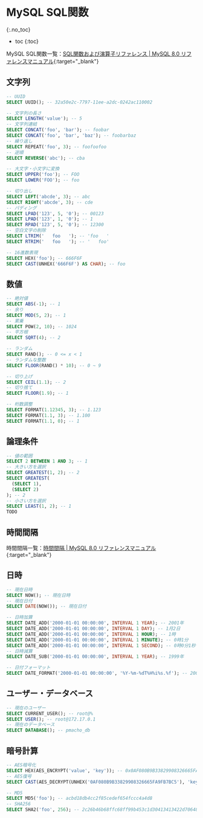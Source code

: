 # MySQL SQL関数
{:.no_toc}

* toc
{:toc}

MySQL SQL関数一覧：[SQL関数および演算子リファレンス \| MySQL 8.0 リファレンスマニュアル](https://dev.mysql.com/doc/refman/8.0/ja/built-in-function-reference.html){:target="_blank"}

## 文字列
```sql
-- UUID
SELECT UUID(); -- 32a50e2c-7797-11ee-a2dc-0242ac110002

-- 文字列の長さ
SELECT LENGTH('value'); -- 5
-- 文字列連結
SELECT CONCAT('foo', 'bar'); -- foobar
SELECT CONCAT('foo', 'bar', 'baz'); -- foobarbaz
-- 繰り返し
SELECT REPEAT('foo', 3); -- foofoofoo
-- 逆順
SELECT REVERSE('abc'); -- cba

-- 大文字・小文字に変換
SELECT UPPER('foo'); -- FOO
SELECT LOWER('FOO'); -- foo

-- 切り出し
SELECT LEFT('abcde', 3); -- abc
SELECT RIGHT('abcde', 3); -- cde
-- パディング
SELECT LPAD('123', 5, '0'); -- 00123
SELECT LPAD('123', 1, '0'); -- 1
SELECT RPAD('123', 5, '0'); -- 12300
-- 空白文字の削除
SELECT LTRIM('   foo   '); -- 'foo   '
SELECT RTRIM('   foo   '); -- '   foo'

-- 16進数表現
SELECT HEX('foo'); -- 666F6F
SELECT CAST(UNHEX('666F6F') AS CHAR); -- foo
```

## 数値
```sql
-- 絶対値
SELECT ABS(-1); -- 1
-- 余り
SELECT MOD(5, 2); -- 1
-- 累乗
SELECT POW(2, 10); -- 1024
-- 平方根
SELECT SQRT(4); -- 2

-- ランダム
SELECT RAND(); -- 0 <= x < 1
-- ランダムな整数
SELECT FLOOR(RAND() * 10); -- 0 ~ 9

-- 切り上げ
SELECT CEIL(1.1); -- 2
-- 切り捨て
SELECT FLOOR(1.9); -- 1

-- 桁数調整
SELECT FORMAT(1.12345, 3); -- 1.123
SELECT FORMAT(1.1, 3); -- 1.100
SELECT FORMAT(1.1, 0); -- 1
```

## 論理条件
```sql
-- 値の範囲
SELECT 2 BETWEEN 1 AND 3; -- 1
-- 大きい方を選択
SELECT GREATEST(1, 2); -- 2
SELECT GREATEST(
  (SELECT 1),
  (SELECT 2)
); -- 2
-- 小さい方を選択
SELECT LEAST(1, 2); -- 1
TODO
```

## 時間間隔
時間間隔一覧：[時間間隔 \| MySQL 8.0 リファレンスマニュアル](https://dev.mysql.com/doc/refman/8.0/ja/expressions.html#temporal-intervals){:target="_blank"}

## 日時
```sql
-- 現在日時
SELECT NOW(); -- 現在日時
-- 現在日付
SELECT DATE(NOW()); -- 現在日付

-- 日時加算
SELECT DATE_ADD('2000-01-01 00:00:00', INTERVAL 1 YEAR); -- 2001年
SELECT DATE_ADD('2000-01-01 00:00:00', INTERVAL 1 DAY); -- 1月2日
SELECT DATE_ADD('2000-01-01 00:00:00', INTERVAL 1 HOUR); -- 1時
SELECT DATE_ADD('2000-01-01 00:00:00', INTERVAL 1 MINUTE); -- 0時1分
SELECT DATE_ADD('2000-01-01 00:00:00', INTERVAL 1 SECOND); -- 0時0分1秒
-- 日時減算
SELECT DATE_SUB('2000-01-01 00:00:00', INTERVAL 1 YEAR); -- 1999年

-- 日付フォーマット
SELECT DATE_FORMAT('2000-01-01 00:00:00', '%Y-%m-%dT%H%i%s.%f'); -- 2000-01-01T00:00:00.000000
```

## ユーザー・データベース
```sql
-- 現在のユーザー
SELECT CURRENT_USER(); -- root@%
SELECT USER(); -- root@172.17.0.1
-- 現在のデータベース
SELECT DATABASE(); -- pmacho_db
```

## 暗号計算
```sql
-- AES暗号化
SELECT HEX(AES_ENCRYPT('value', 'key')); -- 0x0AF080B9B33829908326665FA9FB7BC5
-- AES復号
SELECT CAST(AES_DECRYPT(UNHEX('0AF080B9B33829908326665FA9FB7BC5'), 'key') AS CHAR); -- value

-- MD5
SELECT MD5('foo'); -- acbd18db4cc2f85cedef654fccc4a4d8
-- SHA256
SELECT SHA2('foo', 256); -- 2c26b46b68ffc68ff99b453c1d30413413422d706483bfa0f98a5e886266e7ae
```
